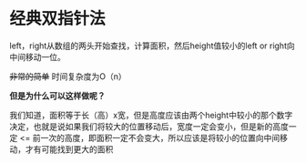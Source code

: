 # 经典双指针法

left，right从数组的两头开始查找，计算面积，然后height值较小的left or right向中间移动一位。

~~非常的简单~~ 时间复杂度为O（n）

**但是为什么可以这样做呢？**

我们知道，面积等于长（高）x宽，但是高度应该由两个height中较小的那个数字决定，也就是说如果我们将较大的位置移动后，宽度一定会变小，但是新的高度一定 <= 前一次的高度，即面积一定不会变大，所以应该是将较小的位置向中间移动，才有可能找到更大的面积
